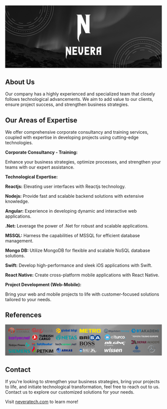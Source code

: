 ![Neveratech](https://github.com/neveratech/.github/blob/main/images/Neveratech%20banner.png) 

## About Us

Our company has a highly experienced and specialized team that closely follows technological advancements. We aim to add value to our clients, ensure project success, and strengthen business strategies.

## Our Areas of Expertise

We offer comprehensive corporate consultancy and training services, coupled with expertise in developing projects using cutting-edge technologies.

**Corporate Consultancy - Training:**

Enhance your business strategies, optimize processes, and strengthen your teams with our expert assistance.

**Technological Expertise:**

**Reactjs:** Elevating user interfaces with Reactjs technology.

**Nodejs:** Provide fast and scalable backend solutions with extensive knowledge.

**Angular:** Experience in developing dynamic and interactive web applications.

**.Net:** Leverage the power of .Net for robust and scalable applications.

**MSSQL:** Harness the capabilities of MSSQL for efficient database management.

**Mongo DB:** Utilize MongoDB for flexible and scalable NoSQL database solutions.

**Swift:** Develop high-performance and sleek iOS applications with Swift.

**React Native:** Create cross-platform mobile applications with React Native.


**Project Development (Web-Mobile):** 

Bring your web and mobile projects to life with customer-focused solutions tailored to your needs.

## References

![Referances](https://github.com/neveratech/.github/blob/main/images/Referances.png)

## Contact

If you're looking to strengthen your business strategies, bring your projects to life, and initiate technological transformation, feel free to reach out to us. Contact us to explore our customized solutions for your needs.

Visit [neveratech.com](https://neveratech.com) to learn more!
